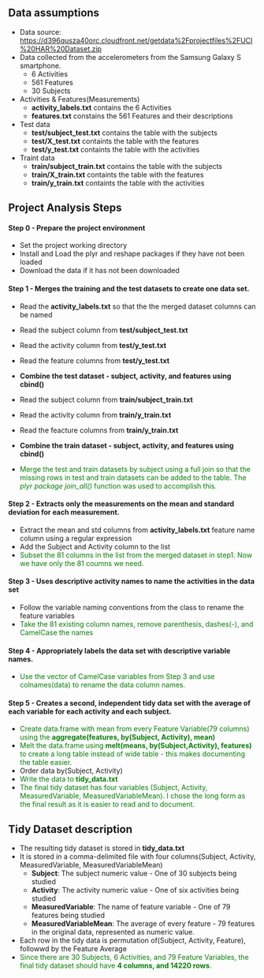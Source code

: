 ## Data assumptions
  * Data source: https://d396qusza40orc.cloudfront.net/getdata%2Fprojectfiles%2FUCI%20HAR%20Dataset.zip 
  * Data collected from the accelerometers from the Samsung Galaxy S smartphone.
    - 6 Activities 
    - 561 Features
    - 30 Subjects
  * Activities & Features(Measurements)
    - **activity_labels.txt** contains the 6 Activities
    - **features.txt** constains the 561 Features and their descriptions
  * Test data
    - **test/subject_test.txt** contains the table with the subjects
    - **test/X_test.txt** containts the table with the features
    - **test/y_test.txt** containts the table with the activities
  * Traint data
    - **train/subject_train.txt** contains the table with the subjects
    - **train/X_train.txt** containts the table with the features
    - **train/y_train.txt** containts the table with the activities

## Project Analysis Steps
#### Step 0 -  Prepare the project environment
  * Set the project working directory
  * Install and Load the plyr and reshape packages if they have not been loaded
  * Download the data if it has not been downloaded

#### Step 1 - Merges the training and the test datasets to create one data set. 
  * Read the **activity_labels.txt** so that the the merged dataset columns can be named
  
  * Read the subject column from **test/subject_test.txt** 
  * Read the activity column from **test/y_test.txt** 
  * Read the feature columns from **test/y_test.txt**
  * **Combine the test dataset - subject, activity, and features using cbind()**
  
  * Read the subject column from **train/subject_train.txt** 
  * Read the activity column from **train/y_train.txt** 
  * Read the feacture columns from **train/y_train.txt**
  * **Combine the train dataset - subject, activity, and features using cbind()**
  
  * <font color='green'>Merge the test and train datasets by subject using a full join so that the missing rows in test and train datasets can be added to the table. The *plyr package join_all()* function was used to accomplish this.</font>
  
#### Step 2 - Extracts only the measurements on the mean and standard deviation for each measurement.
  * Extract the mean and std columns from **activity_labels.txt** feature name column using a regular expression
  * Add the Subject and Activity column to the list
  * <font color='green'>Subset the 81 columns in the list from the merged dataset in step1. Now we have only the 81 coumns we need.</font>
  
#### Step 3 - Uses descriptive activity names to name the activities in the data set
  * Follow the variable naming conventions from the class to rename the feature variables
  * <font color='green'>Take the 81 existing column names, remove parenthesis, dashes(-), and CamelCase the names</font>

#### Step 4 - Appropriately labels the data set with descriptive variable names.
  * <font color='green'>Use the vector of CamelCase variables from Step 3 and use colnames(data) to rename the data column names.</font>
  
#### Step 5 - Creates a second, independent tidy data set with the average of each variable for each activity and each subject. 
  * <font color='green'>Create data.frame with mean from every Feature Variable(79 columns) using the **aggregate(features, by(Subject, Activity), mean)**
  * Melt the data.frame using  **melt(means, by(Subject,Activity), features)** to create a long table instead of wide table - this makes documenting the table easier.</font>
  * Order data by(Subject, Activity)
  * <font color='green'>Write the data to **tidy_data.txt**
  * The final tidy dataset has four variables (Subject, Activity, MeasuredVariable, MeasuredVariableMean). I chose the long form as the final result as it is easier to read and to document.</font>
  
## Tidy Dataset description
  * The resulting tidy dataset is stored in **tidy_data.txt**
  * It is stored in a comma-delimited file with four columns(Subject, Activity, MeasuredVariable, MeasuredVariableMean)
    - **Subject**: The subject numeric value - One of 30 subjects being studied
    - **Activity**: The activity numeric value - One of six activities being studied
    - **MeasuredVariable**: The name of feature variable - One of 79 features being studied
    - **MeasuredVariableMean**: The average of every feature - 79 features in the original data, represented as numeric value.
  * Each row in the tidy data is permutation of(Subject, Activity, Feature), followwd by the Feature Average
  * <font color='green'>Since there are 30 Subjects, 6 Activities, and 79 Feature Variables, the final tidy dataset should have **4 columns, and 14220 rows**.</font>









  
  
  
  
